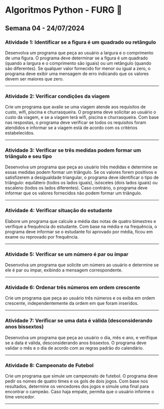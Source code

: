 # Algoritmos Python - FURG 🚀

## Semana 04 - 24/07/2024

### Atividade 1: Identificar se a figura é um quadrado ou retângulo

Desenvolva um programa que peça ao usuário a largura e o comprimento de uma figura. O programa deve determinar se a figura é um quadrado (quando a largura e o comprimento são iguais) ou um retângulo (quando são diferentes). Se qualquer valor fornecido for menor ou igual a zero, o programa deve exibir uma mensagem de erro indicando que os valores devem ser maiores que zero.

---

### Atividade 2: Verificar condições da viagem

Crie um programa que avalie se uma viagem atende aos requisitos de custo, wifi, piscina e churrasqueira. O programa deve solicitar ao usuário o custo da viagem, e se a viagem terá wifi, piscina e churrasqueira. Com base nas respostas, o programa deve verificar se todos os requisitos foram atendidos e informar se a viagem está de acordo com os critérios estabelecidos.

---

### Atividade 3: Verificar se três medidas podem formar um triângulo e seu tipo

Desenvolva um programa que peça ao usuário três medidas e determine se essas medidas podem formar um triângulo. Se os valores forem positivos e satisfizerem a desigualdade triangular, o programa deve identificar o tipo de triângulo: equilátero (todos os lados iguais), isósceles (dois lados iguais) ou escaleno (todos os lados diferentes). Caso contrário, o programa deve informar que os valores fornecidos não podem formar um triângulo.

---

### Atividade 4: Verificar situação do estudante

Elabore um programa que calcule a média das notas de quatro bimestres e verifique a frequência do estudante. Com base na média e na frequência, o programa deve informar se o estudante foi aprovado por média, ficou em exame ou reprovado por frequência.

---

### Atividade 5: Verificar se um número é par ou ímpar

Desenvolva um programa que solicite um número ao usuário e determine se ele é par ou ímpar, exibindo a mensagem correspondente.

---

### Atividade 6: Ordenar três números em ordem crescente

Crie um programa que peça ao usuário três números e os exiba em ordem crescente, independentemente da ordem em que foram inseridos.

---

### Atividade 7: Verificar se uma data é válida (desconsiderando anos bissextos)

Desenvolva um programa que peça ao usuário o dia, mês e ano, e verifique se a data é válida, desconsiderando anos bissextos. O programa deve validar o mês e o dia de acordo com as regras padrão do calendário.

---

### Atividade 8: Campeonato de Futebol

Crie um programa que simule um campeonato de futebol. O programa deve pedir os nomes de quatro times e os gols de dois jogos. Com base nos resultados, determine os vencedores dos jogos e simule uma final para encontrar o campeão. Caso haja empate, permita que o usuário informe o time vencedor.

---


